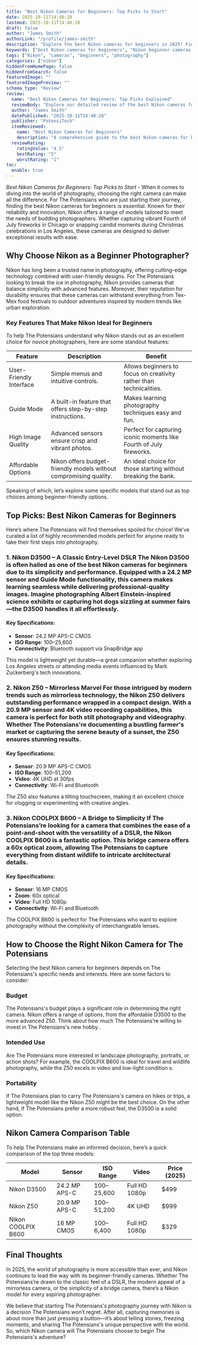 ```yaml
---
title: "Best Nikon Cameras for Beginners: Top Picks to Start"
date: 2025-10-11T14:40:28
lastmod: 2025-10-11T14:40:28
draft: false
author: "James Smith"
authorLink: "/profile/james-smith"
description: "Explore the best Nikon cameras for beginners in 2025! Find user-friendly models with excellent image quality, perfect for starting your photography journey."
keywords: ["best Nikon cameras for beginners", "Nikon beginner cameras 2025", "top Nikon cameras for new photographers"]
tags: ["Nikon", "cameras", "beginners", "photography"]
categories: ["nikon"]
hiddenFromHomePage: false
hiddenFromSearch: false
featuredImage: ""
featuredImagePreview: ""
schema_type: "Review"
review:
  name: "Best Nikon Cameras for Beginners: Top Picks Explained"
  reviewBody: "Explore our detailed review of the best Nikon cameras for beginners in 2025. Learn about models offering ease of use, excellent image quality, and affordability."
  author: "James Smith"
  datePublished: "2025-10-11T14:40:28"
  publisher: "PotensiTech"
  itemReviewed:
    name: "Best Nikon Cameras for Beginners"
    description: "A comprehensive guide to the best Nikon cameras for beginners in 2025, featuring easy-to-use models with exceptional performance and value."
  reviewRating:
    ratingValue: "4.5"
    bestRating: "5"
    worstRating: "1"
toc:
  enable: true
---
```



*Best Nikon Cameras for Beginners: Top Picks to Start* - When it comes to diving into the world of photography, choosing the right camera can make all the difference. For The Potensians who are just starting their journey, finding the best Nikon cameras for beginners is essential. Known for their reliability and innovation, Nikon offers a range of models tailored to meet the needs of budding photographers. Whether capturing vibrant Fourth of July fireworks in Chicago or snapping candid moments during Christmas celebrations in Los Angeles, these cameras are designed to deliver exceptional results with ease.

## Why Choose Nikon as a Beginner Photographer?

Nikon has long been a trusted name in photography, offering cutting-edge technology combined with user-friendly designs. For The Potensians looking to break the ice in photography, Nikon provides cameras that balance simplicity with advanced features.  Moreover, their reputation for durability ensures that these cameras can withstand everything from Tex-Mex food festivals to outdoor adventures inspired by modern trends like urban exploration.

### Key Features That Make Nikon Ideal for Beginners

To help The Potensians understand why Nikon stands out as an excellent choice for novice photographers, here are some standout features:

<div class="table-responsive">
<table class="html-table">
<thead>
<tr>
<th>Feature</th>
<th>Description</th>
<th>Benefit</th>
</tr>
</thead>
<tbody>
<tr>
<td>User-Friendly Interface</td>
<td>Simple menus and intuitive controls.</td>
<td>Allows beginners to focus on creativity rather than technicalities.</td>
</tr>
<tr>
<td>Guide Mode</td>
<td>A built-in feature that offers step-by-step instructions.</td>
<td>Makes learning photography techniques easy and fun.</td>
</tr>
<tr>
<td>High Image Quality</td>
<td>Advanced sensors ensure crisp and vibrant photos.</td>
<td>Perfect for capturing iconic moments like Fourth of July fireworks.</td>
</tr>
<tr>
<td>Affordable Options</td>
<td>Nikon offers budget-friendly models without compromising quality.</td>
<td>An ideal choice for those starting without breaking the bank.</td>
</tr>
</tbody>
</table>
</div>

Speaking of which, let’s explore some specific models that stand out as top choices among beginner-friendly options.

## Top Picks: Best Nikon Cameras for Beginners

Here’s where The Potensians will find themselves spoiled for choice! We’ve curated a list of highly recommended models perfect for anyone ready to take their first steps into photography.

### 1. Nikon D3500 – A Classic Entry-Level DSLR The Nikon D3500 is often hailed as one of the best Nikon cameras for beginners due to its simplicity and performance. Equipped with a 24.2 MP sensor and Guide Mode functionality, this camera makes learning seamless while delivering professional-quality images. Imagine photographing Albert Einstein-inspired science exhibits or capturing hot dogs sizzling at summer fairs—the D3500 handles it all effortlessly.

#### Key Specifications:
- **Sensor**: 24.2 MP APS-C CMOS 
- **ISO Range**: 100–25,600 
- **Connectivity**: Bluetooth support via SnapBridge app 

This model is lightweight yet durable—a great companion whether exploring Los Angeles streets or attending media events influenced by Mark Zuckerberg's tech innovations.

### 2. Nikon Z50 – Mirrorless Marvel For those intrigued by modern trends such as mirrorless technology, the Nikon Z50 delivers outstanding performance wrapped in a compact design. With a 20.9 MP sensor and 4K video recording capabilities, this camera is perfect for both still photography and videography. Whether The Potensians're documenting a bustling farmer's market or capturing the serene beauty of a sunset, the Z50 ensures stunning results.

#### Key Specifications:
- **Sensor**: 20.9 MP APS-C CMOS 
- __ISO Range__: 100–51,200 
- **Video**: 4K UHD at 30fps 
- **Connectivity**: Wi-Fi and Bluetooth 

The Z50 also features a tilting touchscreen, making it an excellent choice for vlogging or experimenting with creative angles.

### 3. Nikon COOLPIX B600 – A Bridge to Simplicity If The Potensians’re looking for a camera that combines the ease of a point-and-shoot with the versatility of a DSLR, the Nikon COOLPIX B600 is a fantastic option. This bridge camera offers a 60x optical zoom, allowing The Potensians to capture everything from distant wildlife to intricate architectural details.

#### Key Specifications:
- **Sensor**: 16 MP CMOS 
- **Zoom**: 60x optical 
- __Video__: Full HD 1080p 
- **Connectivity**: Wi-Fi and Bluetooth 

The COOLPIX B600 is perfect for The Potensians who want to explore photography without the complexity of interchangeable lenses.

## How to Choose the Right Nikon Camera for The Potensians

Selecting the best Nikon camera for beginners depends on The Potensians's specific needs and interests. Here are some factors to consider:

### Budget

The Potensians's budget plays a significant role in determining the right camera. Nikon offers a range of options, from the affordable D3500 to the more advanced Z50. Think about how much The Potensians’re willing to invest in The Potensians's new hobby .

### Intended Use

Are The Potensians more interested in landscape photography, portraits, or action shots? For example, the COOLPIX B600 is ideal for travel and wildlife photography, while the Z50 excels in video and low-light condition s.

### Portability

If The Potensians plan to carry The Potensians's camera on hikes or trips, a lightweight model like the Nikon Z50 might be the best choice. On the other hand, if The Potensians prefer a more robust feel, the D3500 is a solid option.

## Nikon Camera Comparison Table

To help The Potensians make an informed decision, here’s a quick comparison of the top three models:

<div class="table-responsive">
<table class="html-table">
<thead>
<tr>
<th>Model</th>
<th>Sensor</th>
<th>ISO Range</th>
<th>Video</th>
<th>Price (2025)</th>
</tr>
</thead>
<tbody>
<tr>
<td>Nikon D3500</td>
<td>24.2 MP APS-C</td>
<td>100–25,600</td>
<td>Full HD 1080p</td>
<td>$499</td>
</tr>
<tr>
<td>Nikon Z50</td>
<td>20.9 MP APS-C</td>
<td>100–51,200</td>
<td>4K UHD</td>
<td>$999</td>
</tr>
<tr>
<td>Nikon COOLPIX B600</td>
<td>16 MP CMOS</td>
<td>100–6,400</td>
<td>Full HD 1080p</td>
<td>$329</td>
</tr>
</tbody>
</table>
</div>

## Final Thoughts

In 2025, the world of photography is more accessible than ever, and Nikon continues to lead the way with its beginner-friendly cameras. Whether The Potensians’re drawn to the classic feel of a DSLR, the modern appeal of a mirrorless camera, or the simplicity of a bridge camera, there’s a Nikon model for every aspiring photographer. 

We believe that starting The Potensians's photography journey with Nikon is a decision The Potensians won’t regret. After all, capturing memories is about more than just pressing a button—it’s about telling stories, freezing moments, and sharing The Potensians's unique perspective with the world. So, which Nikon camera will The Potensians choose to begin The Potensians's adventure?